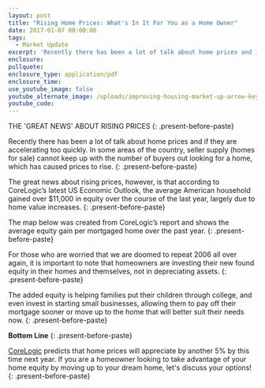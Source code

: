 ```yaml
---
layout: post
title: "Rising Home Prices: What's In It For You as a Home Owner"
date: 2017-01-07 00:00:00
tags:
  - Market Update
excerpt: 'Recently there has been a lot of talk about home prices and if they are accelerating too quickly. In some areas of the country, seller supply (homes for sale) cannot keep up with the number of buyers out looking for a home, which has caused prices to rise.'
enclosure:
pullquote:
enclosure_type: application/pdf
enclosure_time:
use_youtube_image: false
youtube_alternate_image: /uploads/improving-housing-market-up-arrow-keyimage.jpg
youtube_code:
---
```



THE 'GREAT NEWS' ABOUT RISING PRICES
{: .present-before-paste}

Recently there has been a lot of talk about home prices and if they are accelerating too quickly. In some areas of the country, seller supply (homes for sale) cannot keep up with the number of buyers out looking for a home, which has caused prices to rise.
{: .present-before-paste}

The great news about rising prices, however, is that according to CoreLogic’s latest US Economic Outlook, the average American household gained over $11,000 in equity over the course of the last year, largely due to home value increases.
{: .present-before-paste}

The map below was created from CoreLogic’s report and shows the average equity gain per mortgaged home over the past year.
{: .present-before-paste}

For those who are worried that we are doomed to repeat 2006 all over again, it is important to note that homeowners are investing their new found equity in their homes and themselves, not in depreciating assets.
{: .present-before-paste}

The added equity is helping families put their children through college, and even invest in starting small businesses, allowing them to pay off their mortgage sooner or move up to the home that will better suit their needs now.
{: .present-before-paste}

**Bottom Line**
{: .present-before-paste}

[CoreLogic](http://www.corelogic.com/search.aspx?q=rising%20home%20prices%202017&amp;start=1) predicts that home prices will appreciate by another 5% by this time next year. If you are a homeowner looking to take advantage of your home equity by moving up to your dream home, let's discuss your options!
{: .present-before-paste}
